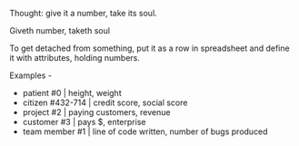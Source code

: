 Thought: give it a number, take its soul.

Giveth number, taketh soul

To get detached from something, put it as a row in spreadsheet and define it with attributes, holding numbers.

Examples - 
- patient #0 | height, weight
- citizen #432-714 | credit score, social score
- project #2 | paying customers, revenue
- customer #3 | pays $, enterprise
- team member #1 | line of code written, number of bugs produced

